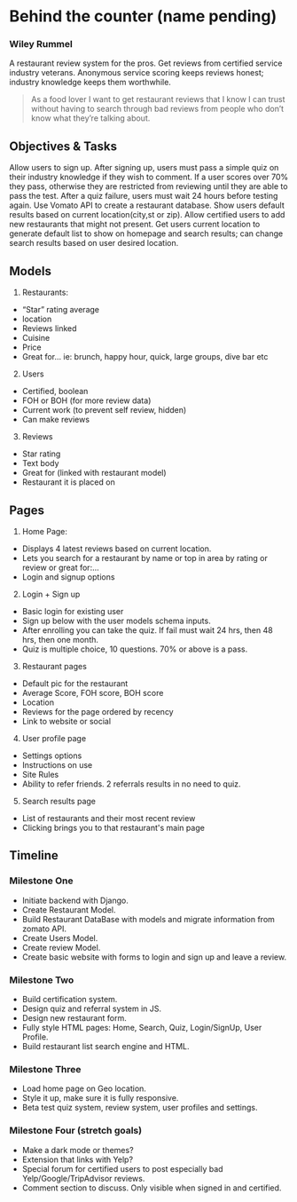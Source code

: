 # Behind the counter (name pending)
### Wiley Rummel

A restaurant review system for the pros. Get reviews from certified service industry veterans.  Anonymous service scoring keeps reviews honest; industry knowledge keeps them worthwhile. 

>As a food lover I want to get restaurant reviews that I know I can trust without having to search through bad reviews from people who don’t know what they’re talking about.

## Objectives & Tasks
Allow users to sign up.  After signing up, users must pass a simple quiz on their industry knowledge if they wish to comment.  If a user scores over 70% they pass, otherwise they are restricted from reviewing until they are able to pass the test.  After a quiz failure, users must wait 24 hours before testing again. 
Use Vomato API to create a restaurant database.  Show users default results based on current location(city,st or zip).
Allow certified users to add new restaurants that might not present.
Get users current location to generate default list to show on homepage and search results; can change search results based on user desired location.

## Models

1. Restaurants: 
- “Star” rating average
- location
- Reviews linked
- Cuisine
- Price
- Great for… ie: brunch, happy hour, quick, large groups, dive bar etc
2. Users
- Certified, boolean
- FOH or BOH (for more review data)
- Current work (to prevent self review, hidden)
- Can make reviews
3. Reviews
- Star rating
- Text body
- Great for (linked with restaurant model)
- Restaurant it is placed on

## Pages

1. Home Page:
- Displays 4 latest reviews based on current location. 
- Lets you search for a restaurant by name or top in area by rating or review or great for:...
- Login and signup options 

2. Login + Sign up
- Basic login for existing user
- Sign up below with the user models schema inputs.
- After enrolling you can take the quiz.  If fail must wait 24 hrs, then 48 hrs, then one month. 
- Quiz is multiple choice, 10 questions. 70% or above is a pass.  

3. Restaurant pages
- Default pic for the restaurant
- Average Score, FOH score, BOH score
- Location
- Reviews for the page ordered by recency
- Link to website or social 

4. User profile page
- Settings options
- Instructions on use
- Site Rules
- Ability to refer friends.  2 referrals results in no need to quiz. 

5. Search results page
- List of restaurants and their most recent review
- Clicking brings you to that restaurant's main page

## Timeline

### Milestone One

- Initiate backend with Django. 
- Create Restaurant Model.   
- Build Restaurant DataBase with models and migrate information from zomato API.  
- Create Users Model.  
- Create review Model.  
- Create basic website with forms to login and sign up and leave a review.

### Milestone Two

- Build certification system. 
- Design quiz and referral system in JS.  
- Design new restaurant form.  
- Fully style HTML pages: Home, Search, Quiz, Login/SignUp, User Profile. 
- Build restaurant list search engine and HTML. 

### Milestone Three

- Load home page on Geo location. 
- Style it up, make sure it is fully responsive.  
- Beta test quiz system, review system, user profiles and settings.  

### Milestone Four (stretch goals)

- Make a dark mode or themes?  
- Extension that links with Yelp? 
- Special forum for certified users to post especially bad Yelp/Google/TripAdvisor reviews. 
- Comment section to discuss.  Only visible when signed in and certified.   
